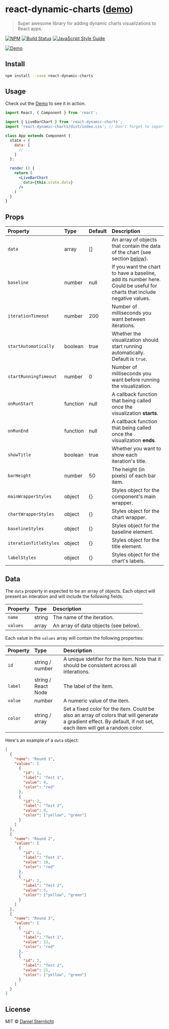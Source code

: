 # react-dynamic-charts ([demo](https://dsternlicht.github.io/react-dynamic-charts/))

> Super awesome library for adding dynamic charts visualizations to React apps.

[![NPM](https://img.shields.io/npm/v/react-dynamic-charts.svg)](https://www.npmjs.com/package/react-dynamic-charts) [![Build Status](https://travis-ci.com/dsternlicht/react-dynamic-charts.svg?branch=master)](https://travis-ci.com/dsternlicht/react-dynamic-charts) [![JavaScript Style Guide](https://img.shields.io/badge/code_style-standard-brightgreen.svg)](https://standardjs.com)

[![Demo](https://raw.githubusercontent.com/dsternlicht/react-dynamic-charts/master/example/demo.gif)](https://dsternlicht.github.io/react-dynamic-charts/)

## Install

```bash
npm install --save react-dynamic-charts
```

## Usage

Check out the [Demo](https://dsternlicht.github.io/react-dynamic-charts/) to see it in action.

```jsx
import React, { Component } from 'react';

import { LiveBarChart } from 'react-dynamic-charts';
import 'react-dynamic-charts/dist/index.css'; // Don't forget to import the styles

class App extends Component {
  state = {
    data: [
      // ...
    ]
  };

  render () {
    return (
      <LiveBarChart
        data={this.state.data}
      />
    )
  }
}
```

## Props

| Property      | Type               | Default                               | Description                                                                                                                                  |
|:--------------|:-------------------|:--------------------------------------|:---------------------------------------------------------------------------------------------------------------------------------------------|
| `data`  | array           | []                                  | An array of objects that contain the data of the chart (see section [below](https://github.com/dsternlicht/react-dynamic-charts#data)). |
| `baseline`  | number           | null                                  | If you want the chart to have a baseline, add its number here. Could be useful for charts that include negative values. |
| `iterationTimeout`  | number           | 200                         | Number of milliseconds you want between iterations. |
| `startAutomatically`  | boolean           | true                                  | Whether the visualization should start running automatically. Default is `true`. |
| `startRunningTimeout`  | number           | 0                         | Number of milliseconds you want before running the visualization. |
| `onRunStart`  | function           | null                                  | A callback function that being called once the visualization **starts**. |
| `onRunEnd`  | function           | null                                  | A callback function that being called once the visualization **ends**. |
| `showTitle`  | boolean           | true                                  | Whether you want to show each iteration's title. |
| `barHeight`  | number           | 50                                  | The height (in pixels) of each bar item. |
| `mainWrapperStyles`  | object           | {}                                  | Styles object for the component's main wrapper. |
| `chartWrapperStyles`  | object           | {}                                  | Styles object for the chart wrapper. |
| `baselineStyles`  | object           | {}                                  | Styles object for the baseline element. |
| `iterationTitleStyles`  | object           | {}                                  | Styles object for the title element. |
| `labelStyles`  | object           | {}                                  | Styles object for the chart's labels. |

## Data

The `data` property in expected to be an array of objects. Each object will present an interation and will include the following fields:

| Property      | Type          | Description                                                                                                                                  |
|:--------------|:-------------------|:---------------------------------------------------------------------------------------------------------------------------------------------|
| `name` | string | The name of the iteration. 
| `values` | array | An array of data objects (see below).


Each value in the `values` array will contain the following properties:

| Property      | Type          | Description                                                                                                                                  |
|:--------------|:-------------------|:---------------------------------------------------------------------------------------------------------------------------------------------|
| `id` | string / number | A unique idetifier for the item. Note that it should be consistent across all interations. |
| `label` | string / React Node | The label of the item. |
| `value` | number | A numeric value of the item. |
| `color` | string / array | Set a fixed color for the item. Could be also an array of colors that will generate a gradient effect. By default, if not set, each item will get a random color. |


Here's an example of a `data` object:

```json
[
  {
    "name": "Round 1",
    "values": [
      {
        "id": 1,
        "label": "Test 1",
        "value": 0,
        "color": "red"
      },
      {
        "id": 2,
        "label": "Test 2",
        "value": 0,
        "color": ["yellow", "green"]
      }
    ]
  },
  {
    "name": "Round 2",
    "values": [
      {
        "id": 1,
        "label": "Test 1",
        "value": 10,
        "color": "red"
      },
      {
        "id": 2,
        "label": "Test 2",
        "value": 5,
        "color": ["yellow", "green"]
      }
    ]
  },
  {
    "name": "Round 3",
    "values": [
      {
        "id": 1,
        "label": "Test 1",
        "value": 12,
        "color": "red"
      },
      {
        "id": 2,
        "label": "Test 2",
        "value": 21,
        "color": ["yellow", "green"]
      }
    ]
  }
]
```

## License

MIT © [Daniel Sternlicht](https://github.com/dsternlicht)
